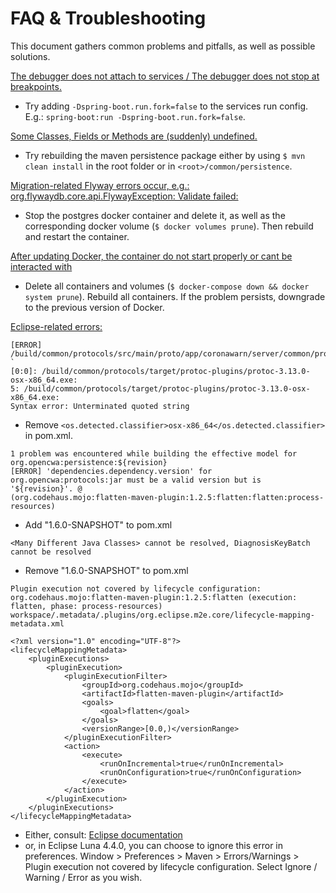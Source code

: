 # FAQ & Troubleshooting

This document gathers common problems and pitfalls, as well as possible solutions.

<u>The debugger does not attach to services / The debugger does not stop at breakpoints.</u>

* Try adding `-Dspring-boot.run.fork=false` to the services run config. E.g.: `spring-boot:run -Dspring-boot.run.fork=false`.

<u>Some Classes, Fields or Methods are (suddenly) undefined.</u>

* Try rebuilding the maven persistence package either by using ``$ mvn clean install`` in the root folder or in `<root>/common/persistence`.

<u>Migration-related Flyway errors occur, e.g.: org.flywaydb.core.api.FlywayException: Validate failed: </u>

* Stop the postgres docker container and delete it, as well as the corresponding docker volume (`$ docker volumes prune`).
Then rebuild and restart the container.

<u>After updating Docker, the container do not start properly or cant be interacted with</u>

* Delete all containers and volumes (`$ docker-compose down && docker system prune`). Rebuild all containers. If the problem persists, downgrade to the previous version of Docker.

<u>Eclipse-related errors:</u>

```text
[ERROR] /build/common/protocols/src/main/proto/app/coronawarn/server/common/protocols/internal/risk_score_classification.proto `
[0:0]: /build/common/protocols/target/protoc-plugins/protoc-3.13.0-osx-x86_64.exe:
5: /build/common/protocols/target/protoc-plugins/protoc-3.13.0-osx-x86_64.exe:
Syntax error: Unterminated quoted string
```

* Remove `<os.detected.classifier>osx-x86_64</os.detected.classifier>` in pom.xml.

 ```text
1 problem was encountered while building the effective model for org.opencwa:persistence:${revision}
[ERROR] 'dependencies.dependency.version' for org.opencwa:protocols:jar must be a valid version but is '${revision}'. @
 (org.codehaus.mojo:flatten-maven-plugin:1.2.5:flatten:flatten:process-resources)
```

* Add "<revision>1.6.0-SNAPSHOT</revision>" to pom.xml

```text
<Many Different Java Classes> cannot be resolved, DiagnosisKeyBatch cannot be resolved
```

* Remove "<revision>1.6.0-SNAPSHOT</revision>" to pom.xml

```text
Plugin execution not covered by lifecycle configuration: org.codehaus.mojo:flatten-maven-plugin:1.2.5:flatten (execution: flatten, phase: process-resources)
workspace/.metadata/.plugins/org.eclipse.m2e.core/lifecycle-mapping-metadata.xml

<?xml version="1.0" encoding="UTF-8"?>
<lifecycleMappingMetadata>
    <pluginExecutions>
        <pluginExecution>
            <pluginExecutionFilter>
                <groupId>org.codehaus.mojo</groupId>
                <artifactId>flatten-maven-plugin</artifactId>
                <goals>
                    <goal>flatten</goal>
                </goals>
                <versionRange>[0.0,)</versionRange>
            </pluginExecutionFilter>
            <action>
                <execute>
                    <runOnIncremental>true</runOnIncremental>
                    <runOnConfiguration>true</runOnConfiguration>
                </execute>
            </action>
        </pluginExecution>
    </pluginExecutions>
</lifecycleMappingMetadata>
```

* Either, consult: [Eclipse documentation](https://www.eclipse.org/m2e/documentation/m2e-execution-not-covered.html)
* or, in Eclipse Luna 4.4.0, you can choose to ignore this error in preferences.
      Window > Preferences > Maven > Errors/Warnings > Plugin execution not covered by lifecycle configuration.
      Select Ignore / Warning / Error as you wish.
